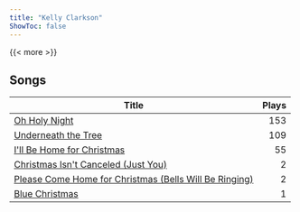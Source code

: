 ```yaml
---
title: "Kelly Clarkson"
ShowToc: false
---
```


{{< more >}}

## Songs
Title | Plays 
----- | -----: 
[Oh Holy Night](/songs/oh-holy-night) | 153
[Underneath the Tree](/songs/underneath-the-tree) | 109
[I'll Be Home for Christmas](/songs/ill-be-home-for-christmas) | 55
[Christmas Isn't Canceled (Just You)](/songs/christmas-isnt-canceled-just-you) | 2
[Please Come Home for Christmas (Bells Will Be Ringing)](/songs/please-come-home-for-christmas-bells-will-be-ringing) | 2
[Blue Christmas](/songs/blue-christmas) | 1

